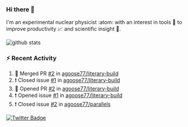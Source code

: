 ### Hi there 👋 

I'm an experimental nuclear physicist :atom: with an interest in tools :wrench: to improve productivity :chart_with_upwards_trend: and scientific insight :telescope:.

![github stats](https://github-readme-stats.vercel.app/api?username=agoose77&show_icons=true&hide_rank=true&hide_title=true&bg_color=30,e76445,904e95&text_color=efe3ec&icon_color=efe3ec)
<!--
**agoose77/agoose77** is a ✨ _special_ ✨ repository because its `README.md` (this file) appears on your GitHub profile.

Here are some ideas to get you started:

- 🔭 I’m currently working on ...
- 🌱 I’m currently learning ...
- 👯 I’m looking to collaborate on ...
- 🤔 I’m looking for help with ...
- 💬 Ask me about ...
- 📫 How to reach me: ...
- 😄 Pronouns: ...
- ⚡ Fun fact: ...
-->

### :zap: Recent Activity
<!--START_SECTION:activity-->
1. 🎉 Merged PR [#2](https://github.com/agoose77/literary-build/pull/2) in [agoose77/literary-build](https://github.com/agoose77/literary-build)
2. ❗️ Closed issue [#1](https://github.com/agoose77/literary-build/issues/1) in [agoose77/literary-build](https://github.com/agoose77/literary-build)
3. 💪 Opened PR [#2](https://github.com/agoose77/literary-build/pull/2) in [agoose77/literary-build](https://github.com/agoose77/literary-build)
4. ❗️ Opened issue [#1](https://github.com/agoose77/literary-build/issues/1) in [agoose77/literary-build](https://github.com/agoose77/literary-build)
5. ❗️ Closed issue [#2](https://github.com/agoose77/parallels/issues/2) in [agoose77/parallels](https://github.com/agoose77/parallels)
<!--END_SECTION:activity-->


[![Twitter Badge](https://img.shields.io/twitter/follow/agoose77?style=flat-square&logo=Twitter&logoColor=white&color=cornflowerblue)](https://twitter.com/agoose77)

